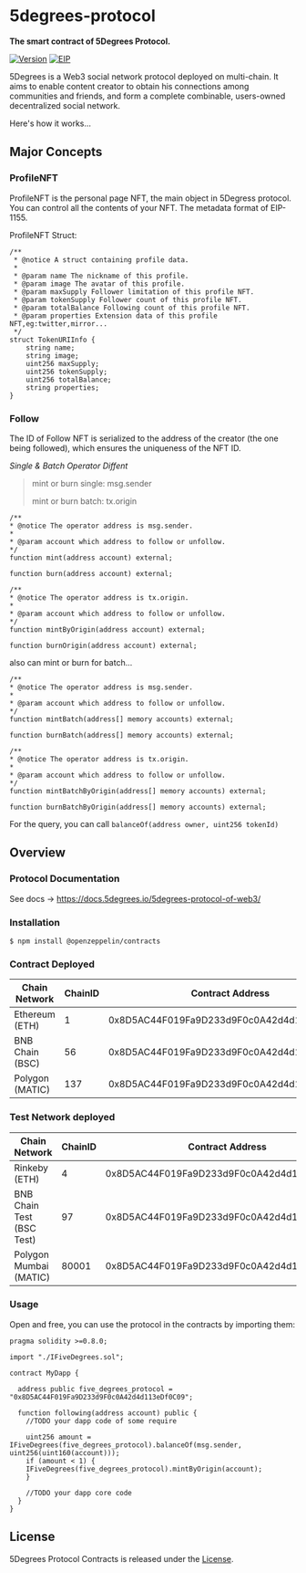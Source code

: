#  5degrees-protocol
**The smart contract of 5Degrees Protocol.** 

[![Version](https://img.shields.io/badge/Solidity->=0.8.0-lightgrey)](https://github.com/ethereum/solidity) [![EIP](https://img.shields.io/badge/protocol-EIP1155-yellowgreen)](https://eips.ethereum.org/EIPS/eip-155)

5Degrees is a Web3 social network protocol deployed on multi-chain. It aims to enable content creator to obtain his connections among communities and friends, and form a complete combinable, users-owned decentralized social network.

Here's how it works...

## Major Concepts

### ProfileNFT

ProfileNFT is the personal page NFT, the main object in 5Degress protocol. You can control all the contents of your NFT. The metadata format of EIP-1155.

ProfileNFT Struct:

```
/**
 * @notice A struct containing profile data.
 *
 * @param name The nickname of this profile.
 * @param image The avatar of this profile.
 * @param maxSupply Follower limitation of this profile NFT.
 * @param tokenSupply Follower count of this profile NFT.
 * @param totalBalance Following count of this profile NFT.
 * @param properties Extension data of this profile NFT,eg:twitter,mirror...
 */
struct TokenURIInfo {
    string name;
    string image;
    uint256 maxSupply;
    uint256 tokenSupply;
    uint256 totalBalance;
    string properties;
}
```

### Follow

The ID of Follow NFT is serialized to the address of the creator (the one being followed), which ensures the uniqueness of the NFT ID.

*Single & Batch Operator Diffent*

> mint or burn single: msg.sender
>
> mint or burn  batch: tx.origin

```
/**
* @notice The operator address is msg.sender.
*	
* @param account which address to follow or unfollow.
*/
function mint(address account) external;

function burn(address account) external;
```

```
/**
* @notice The operator address is tx.origin.
*	
* @param account which address to follow or unfollow.
*/
function mintByOrigin(address account) external;

function burnOrigin(address account) external;
```

also can mint or burn for batch...

```
/**
* @notice The operator address is msg.sender.
*	
* @param account which address to follow or unfollow.
*/
function mintBatch(address[] memory accounts) external;

function burnBatch(address[] memory accounts) external;
```

```
/**
* @notice The operator address is tx.origin.
*	
* @param account which address to follow or unfollow.
*/
function mintBatchByOrigin(address[] memory accounts) external;

function burnBatchByOrigin(address[] memory accounts) external;
```

For the query, you can call `balanceOf(address owner, uint256 tokenId)` 

## Overview

### Protocol Documentation

See docs  ->  https://docs.5degrees.io/5degrees-protocol-of-web3/

### Installation

```
$ npm install @openzeppelin/contracts
```

### Contract Deployed

| Chain Network   | ChainID | Contract Address                           |
| --------------- | ------- | ------------------------------------------ |
| Ethereum (ETH)  | 1       | 0x8D5AC44F019Fa9D233d9F0c0A42d4d113eDf0C09 |
| BNB Chain (BSC) | 56      | 0x8D5AC44F019Fa9D233d9F0c0A42d4d113eDf0C09 |
| Polygon (MATIC) | 137     | 0x8D5AC44F019Fa9D233d9F0c0A42d4d113eDf0C09 |

### Test Network deployed

| Chain Network             | ChainID | Contract Address                           |
| ------------------------- | ------- | ------------------------------------------ |
| Rinkeby (ETH)             | 4       | 0x8D5AC44F019Fa9D233d9F0c0A42d4d113eDf0C09 |
| BNB Chain Test (BSC Test) | 97      | 0x8D5AC44F019Fa9D233d9F0c0A42d4d113eDf0C09 |
| Polygon Mumbai (MATIC)    | 80001   | 0x8D5AC44F019Fa9D233d9F0c0A42d4d113eDf0C09 |

### Usage

Open and free, you can use the protocol in the contracts by importing them:

```
pragma solidity >=0.8.0;

import "./IFiveDegrees.sol";

contract MyDapp {

  address public five_degrees_protocol = "0x8D5AC44F019Fa9D233d9F0c0A42d4d113eDf0C09";
		
  function following(address account) public {
    //TODO your dapp code of some require
				
    uint256 amount = IFiveDegrees(five_degrees_protocol).balanceOf(msg.sender, uint256(uint160(account)));
    if (amount < 1) {
	IFiveDegrees(five_degrees_protocol).mintByOrigin(account);
    }

    //TODO your dapp core code
  }
}
```



## License

5Degrees Protocol Contracts is released under the [License](https://github.com/5DegreesProtocol/5degrees-protocol/blob/main/LICENSE).
